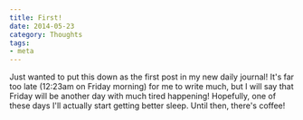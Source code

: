 ```yaml
---
title: First!
date: 2014-05-23
category: Thoughts
tags: 
- meta
---
```


Just wanted to put this down as the first post in my new daily journal! It's far too late (12:23am on Friday morning) for me to write much, but I will say that Friday will be another day with much tired happening! Hopefully, one of these days I'll actually start getting better sleep. Until then, there's coffee!

